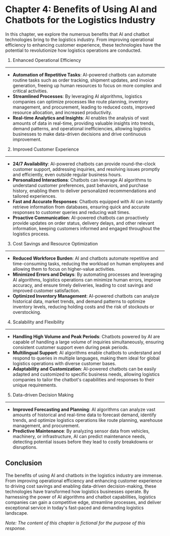 Chapter 4: Benefits of Using AI and Chatbots for the Logistics Industry
=======================================================================

In this chapter, we explore the numerous benefits that AI and chatbot technologies bring to the logistics industry. From improving operational efficiency to enhancing customer experience, these technologies have the potential to revolutionize how logistics operations are conducted.

1. Enhanced Operational Efficiency
----------------------------------

* **Automation of Repetitive Tasks**: AI-powered chatbots can automate routine tasks such as order tracking, shipment updates, and invoice generation, freeing up human resources to focus on more complex and critical activities.
* **Streamlined Processes**: By leveraging AI algorithms, logistics companies can optimize processes like route planning, inventory management, and procurement, leading to reduced costs, improved resource allocation, and increased productivity.
* **Real-time Analytics and Insights**: AI enables the analysis of vast amounts of data in real-time, providing valuable insights into trends, demand patterns, and operational inefficiencies, allowing logistics businesses to make data-driven decisions and drive continuous improvement.

2. Improved Customer Experience
-------------------------------

* **24/7 Availability**: AI-powered chatbots can provide round-the-clock customer support, addressing inquiries, and resolving issues promptly and efficiently, even outside regular business hours.
* **Personalized Interactions**: Chatbots can leverage AI algorithms to understand customer preferences, past behaviors, and purchase history, enabling them to deliver personalized recommendations and tailored experiences.
* **Fast and Accurate Responses**: Chatbots equipped with AI can instantly retrieve information from databases, ensuring quick and accurate responses to customer queries and reducing wait times.
* **Proactive Communication**: AI-powered chatbots can proactively provide updates on order status, delivery delays, and other relevant information, keeping customers informed and engaged throughout the logistics process.

3. Cost Savings and Resource Optimization
-----------------------------------------

* **Reduced Workforce Burden**: AI and chatbots automate repetitive and time-consuming tasks, reducing the workload on human employees and allowing them to focus on higher-value activities.
* **Minimized Errors and Delays**: By automating processes and leveraging AI algorithms, logistics operations can minimize human errors, improve accuracy, and ensure timely deliveries, leading to cost savings and improved customer satisfaction.
* **Optimized Inventory Management**: AI-powered chatbots can analyze historical data, market trends, and demand patterns to optimize inventory levels, reducing holding costs and the risk of stockouts or overstocking.

4. Scalability and Flexibility
------------------------------

* **Handling High Volume and Peak Periods**: Chatbots powered by AI are capable of handling a large volume of inquiries simultaneously, ensuring consistent customer support even during peak periods.
* **Multilingual Support**: AI algorithms enable chatbots to understand and respond to queries in multiple languages, making them ideal for global logistics operations with diverse customer bases.
* **Adaptability and Customization**: AI-powered chatbots can be easily adapted and customized to specific business needs, allowing logistics companies to tailor the chatbot's capabilities and responses to their unique requirements.

5. Data-driven Decision Making
------------------------------

* **Improved Forecasting and Planning**: AI algorithms can analyze vast amounts of historical and real-time data to forecast demand, identify trends, and optimize logistics operations like route planning, warehouse management, and procurement.
* **Predictive Maintenance**: By analyzing sensor data from vehicles, machinery, or infrastructure, AI can predict maintenance needs, detecting potential issues before they lead to costly breakdowns or disruptions.

Conclusion
----------

The benefits of using AI and chatbots in the logistics industry are immense. From improving operational efficiency and enhancing customer experience to driving cost savings and enabling data-driven decision-making, these technologies have transformed how logistics businesses operate. By harnessing the power of AI algorithms and chatbot capabilities, logistics companies can gain a competitive edge, streamline processes, and deliver exceptional service in today's fast-paced and demanding logistics landscape.

*Note: The content of this chapter is fictional for the purpose of this response.*
